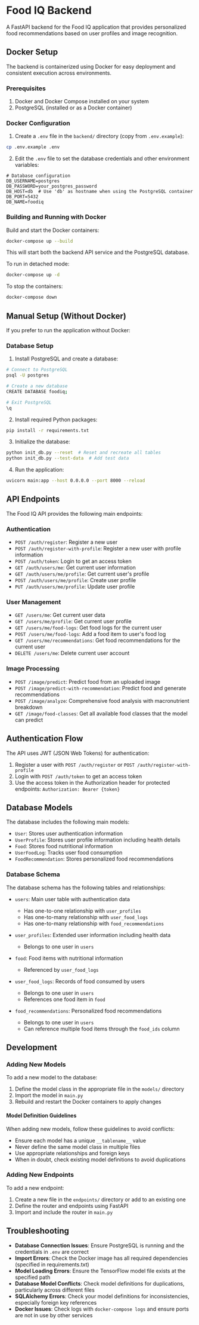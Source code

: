 # Food IQ Backend

A FastAPI backend for the Food IQ application that provides personalized food recommendations based on user profiles and image recognition.

## Docker Setup

The backend is containerized using Docker for easy deployment and consistent execution across environments.

### Prerequisites

1. Docker and Docker Compose installed on your system
2. PostgreSQL (installed or as a Docker container)

### Docker Configuration

1. Create a `.env` file in the `backend/` directory (copy from `.env.example`):

```bash
cp .env.example .env
```

2. Edit the `.env` file to set the database credentials and other environment variables:

```
# Database configuration
DB_USERNAME=postgres
DB_PASSWORD=your_postgres_password
DB_HOST=db  # Use 'db' as hostname when using the PostgreSQL container
DB_PORT=5432
DB_NAME=foodiq
```

### Building and Running with Docker

Build and start the Docker containers:

```bash
docker-compose up --build
```

This will start both the backend API service and the PostgreSQL database.

To run in detached mode:

```bash
docker-compose up -d
```

To stop the containers:

```bash
docker-compose down
```

## Manual Setup (Without Docker)

If you prefer to run the application without Docker:

### Database Setup

1. Install PostgreSQL and create a database:

```bash
# Connect to PostgreSQL
psql -U postgres

# Create a new database
CREATE DATABASE foodiq;

# Exit PostgreSQL
\q
```

2. Install required Python packages:

```bash
pip install -r requirements.txt
```

3. Initialize the database:

```bash
python init_db.py --reset  # Reset and recreate all tables
python init_db.py --test-data  # Add test data
```

4. Run the application:

```bash
uvicorn main:app --host 0.0.0.0 --port 8000 --reload
```

## API Endpoints

The Food IQ API provides the following main endpoints:

### Authentication

- `POST /auth/register`: Register a new user
- `POST /auth/register-with-profile`: Register a new user with profile information
- `POST /auth/token`: Login to get an access token
- `GET /auth/users/me`: Get current user information
- `GET /auth/users/me/profile`: Get current user's profile
- `POST /auth/users/me/profile`: Create user profile
- `PUT /auth/users/me/profile`: Update user profile

### User Management

- `GET /users/me`: Get current user data
- `GET /users/me/profile`: Get current user profile
- `GET /users/me/food-logs`: Get food logs for the current user
- `POST /users/me/food-logs`: Add a food item to user's food log
- `GET /users/me/recommendations`: Get food recommendations for the current user
- `DELETE /users/me`: Delete current user account

### Image Processing

- `POST /image/predict`: Predict food from an uploaded image
- `POST /image/predict-with-recommendation`: Predict food and generate recommendations
- `POST /image/analyze`: Comprehensive food analysis with macronutrient breakdown
- `GET /image/food-classes`: Get all available food classes that the model can predict

## Authentication Flow

The API uses JWT (JSON Web Tokens) for authentication:

1. Register a user with `POST /auth/register` or `POST /auth/register-with-profile`
2. Login with `POST /auth/token` to get an access token
3. Use the access token in the Authorization header for protected endpoints: `Authorization: Bearer {token}`

## Database Models

The database includes the following main models:

- `User`: Stores user authentication information
- `UserProfile`: Stores user profile information including health details
- `Food`: Stores food nutritional information
- `UserFoodLog`: Tracks user food consumption
- `FoodRecommendation`: Stores personalized food recommendations

### Database Schema

The database schema has the following tables and relationships:

- `users`: Main user table with authentication data
  - Has one-to-one relationship with `user_profiles`
  - Has one-to-many relationship with `user_food_logs`
  - Has one-to-many relationship with `food_recommendations`

- `user_profiles`: Extended user information including health data
  - Belongs to one user in `users`

- `food`: Food items with nutritional information
  - Referenced by `user_food_logs`

- `user_food_logs`: Records of food consumed by users
  - Belongs to one user in `users`
  - References one food item in `food`

- `food_recommendations`: Personalized food recommendations
  - Belongs to one user in `users`
  - Can reference multiple food items through the `food_ids` column

## Development

### Adding New Models

To add a new model to the database:

1. Define the model class in the appropriate file in the `models/` directory
2. Import the model in `main.py`
3. Rebuild and restart the Docker containers to apply changes

#### Model Definition Guidelines

When adding new models, follow these guidelines to avoid conflicts:

- Ensure each model has a unique `__tablename__` value
- Never define the same model class in multiple files
- Use appropriate relationships and foreign keys
- When in doubt, check existing model definitions to avoid duplications

### Adding New Endpoints

To add a new endpoint:

1. Create a new file in the `endpoints/` directory or add to an existing one
2. Define the router and endpoints using FastAPI
3. Import and include the router in `main.py`

## Troubleshooting

- **Database Connection Issues**: Ensure PostgreSQL is running and the credentials in `.env` are correct
- **Import Errors**: Check the Docker image has all required dependencies (specified in requirements.txt)
- **Model Loading Errors**: Ensure the TensorFlow model file exists at the specified path
- **Database Model Conflicts**: Check model definitions for duplications, particularly across different files
- **SQLAlchemy Errors**: Check your model definitions for inconsistencies, especially foreign key references
- **Docker Issues**: Check logs with `docker-compose logs` and ensure ports are not in use by other services 